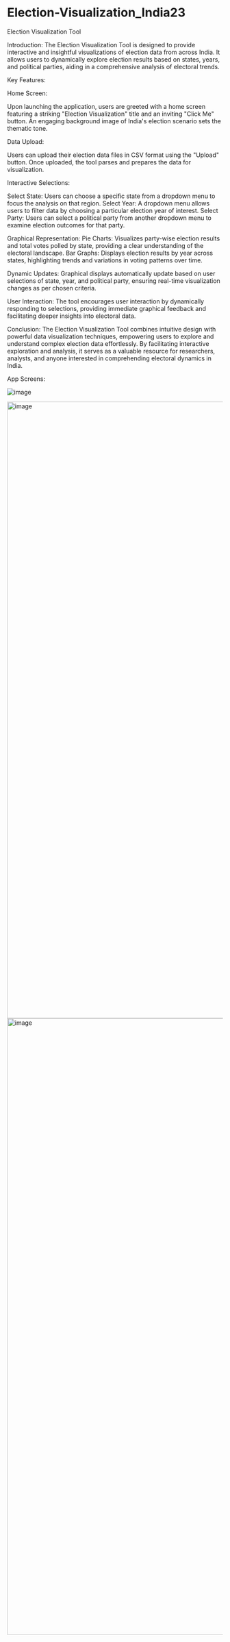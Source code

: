 # Election-Visualization_India23



Election Visualization Tool

Introduction:
The Election Visualization Tool is designed to provide interactive and insightful visualizations of election data from across India. It allows users to dynamically explore election results based on states, years, and political parties, aiding in a comprehensive analysis of electoral trends.

Key Features:

Home Screen:

Upon launching the application, users are greeted with a home screen featuring a striking "Election Visualization" title and an inviting "Click Me" button.
An engaging background image of India's election scenario sets the thematic tone.

Data Upload:

Users can upload their election data files in CSV format using the "Upload" button. Once uploaded, the tool parses and prepares the data for visualization.

Interactive Selections:

Select State: Users can choose a specific state from a dropdown menu to focus the analysis on that region.
Select Year: A dropdown menu allows users to filter data by choosing a particular election year of interest.
Select Party: Users can select a political party from another dropdown menu to examine election outcomes for that party.

Graphical Representation:
Pie Charts: Visualizes party-wise election results and total votes polled by state, providing a clear understanding of the electoral landscape.
Bar Graphs: Displays election results by year across states, highlighting trends and variations in voting patterns over time.

Dynamic Updates:
Graphical displays automatically update based on user selections of state, year, and political party, ensuring real-time visualization changes as per chosen criteria.

User Interaction:
The tool encourages user interaction by dynamically responding to selections, providing immediate graphical feedback and facilitating deeper insights into electoral data.




Conclusion:
The Election Visualization Tool combines intuitive design with powerful data visualization techniques, empowering users to explore and understand complex election data effortlessly. By facilitating interactive exploration and analysis, it serves as a valuable resource for researchers, analysts, and anyone interested in comprehending electoral dynamics in India.

App Screens:


![image](https://github.com/Pradyumna-cyber/Election-Visualization_23/assets/73057121/a4d93f07-8826-4a03-892f-a78b941f1df0)

<img width="1440" alt="image" src="https://github.com/Pradyumna-cyber/Election-Visualization_23/assets/73057121/065fd7d4-1717-4daf-b579-0a0ed8941860">

<img width="1440" alt="image" src="https://github.com/Pradyumna-cyber/Election-Visualization_23/assets/73057121/aa21789c-63e9-4859-ab4e-58e40d1924ae">


